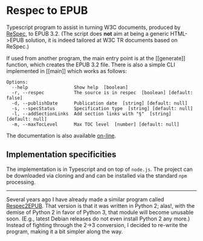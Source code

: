# Respec to EPUB

Typescript program to assist in turning W3C documents, produced by [ReSpec](https://github.com/w3c/respec), to EPUB 3.2. (The script does **not** aim at being a generic HTML->EPUB solution, it is indeed tailored at W3C TR documents based on ReSpec.)

If used from another program, the main entry point is at the [[generate]] function, which creates the EPUB 3.2 file. There is also a simple CLI implemented in [[main]] which works as follows:

```
Options:
  --help                 Show help  [boolean]
  -r, --respec           The source is in respec  [boolean] [default: false]
  -d, --publishDate      Publication date  [string] [default: null]
  -s, --specStatus       Specification type  [string] [default: null]
  -l, --addSectionLinks  Add section links with "§"  [string] [default: null]
  -m, --maxTocLevel      Max TOC level  [number] [default: null]
```

The documentation is also available [on-line](https://iherman.github.io/respec-to-epub/).

## Implementation specificities

The implementation is in Typescript and on top of `node.js`. The project can be downloaded via cloning and and can be installed via the standard `npm` processing.


---


Several years ago I have already made a similar program called [Respec2EPUB](https://github.com/iherman/respec2epub). That version is that it was written in Python 2; alas!, with the demise of Python 2 in favor of Python 3, that module will become unusable soon. (E.g., latest Debian releases do not even install Python 2 any more.) Instead of fighting through the 2->3 conversion, I decided to re-write the program, making it a bit simpler along the way.
